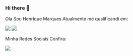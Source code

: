 ### Hi there 👋

Ola Sou Henrique Marques Atualmente me qualificandi em:


<img src="https://img.shields.io/badge/HTML-239120?style=for-the-badge&logo=html5&logoColor=white">
<img src="https://img.shields.io/badge/CSS-239120?&style=for-the-badge&logo=css3&logoColor=white">

Minha Redes Sociais Confira:

<a href="https://www.facebooc.com/henrique.marques.16121" targe="_blank"> </a> <img src="https://img.shields.io/badge/Facebook-1877F2?style=for-the-badge&logo=facebook&logoColor=white">  
